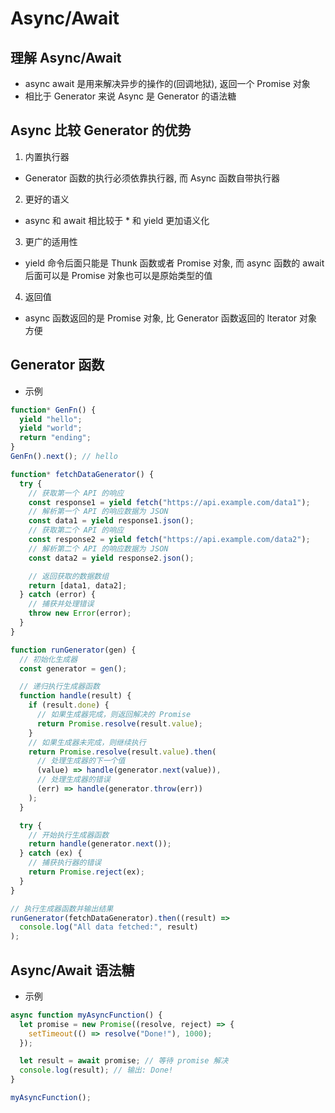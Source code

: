 # Async/Await

## 理解 Async/Await

- async await 是用来解决异步的操作的(回调地狱), 返回一个 Promise 对象
- 相比于 Generator 来说 Async 是 Generator 的语法糖

## Async 比较 Generator 的优势

1. 内置执行器

- Generator 函数的执行必须依靠执行器, 而 Async 函数自带执行器

2. 更好的语义

- async 和 await 相比较于 \* 和 yield 更加语义化

3. 更广的适用性

- yield 命令后面只能是 Thunk 函数或者 Promise 对象, 而 async 函数的 await 后面可以是 Promise 对象也可以是原始类型的值

4. 返回值

- async 函数返回的是 Promise 对象, 比 Generator 函数返回的 lterator 对象方便

## Generator 函数

- 示例

```js
function* GenFn() {
  yield "hello";
  yield "world";
  return "ending";
}
GenFn().next(); // hello

function* fetchDataGenerator() {
  try {
    // 获取第一个 API 的响应
    const response1 = yield fetch("https://api.example.com/data1");
    // 解析第一个 API 的响应数据为 JSON
    const data1 = yield response1.json();
    // 获取第二个 API 的响应
    const response2 = yield fetch("https://api.example.com/data2");
    // 解析第二个 API 的响应数据为 JSON
    const data2 = yield response2.json();

    // 返回获取的数据数组
    return [data1, data2];
  } catch (error) {
    // 捕获并处理错误
    throw new Error(error);
  }
}

function runGenerator(gen) {
  // 初始化生成器
  const generator = gen();

  // 递归执行生成器函数
  function handle(result) {
    if (result.done) {
      // 如果生成器完成，则返回解决的 Promise
      return Promise.resolve(result.value);
    }
    // 如果生成器未完成，则继续执行
    return Promise.resolve(result.value).then(
      // 处理生成器的下一个值
      (value) => handle(generator.next(value)),
      // 处理生成器的错误
      (err) => handle(generator.throw(err))
    );
  }

  try {
    // 开始执行生成器函数
    return handle(generator.next());
  } catch (ex) {
    // 捕获执行器的错误
    return Promise.reject(ex);
  }
}

// 执行生成器函数并输出结果
runGenerator(fetchDataGenerator).then((result) =>
  console.log("All data fetched:", result)
);
```

## Async/Await 语法糖

- 示例

```js
async function myAsyncFunction() {
  let promise = new Promise((resolve, reject) => {
    setTimeout(() => resolve("Done!"), 1000);
  });

  let result = await promise; // 等待 promise 解决
  console.log(result); // 输出: Done!
}

myAsyncFunction();
```
